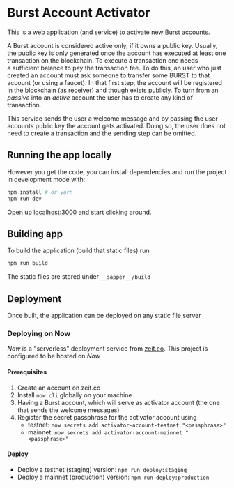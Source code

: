 # Burst Account Activator

This is a web application (and service) to activate new Burst accounts.

A Burst account is considered active only, if it owns a public key. Usually, the public key is only generated once the 
account has executed at least one transaction on the blockchain. To execute a transaction one needs  
a sufficient balance to pay the transaction fee. To do this, an user who just created an account must ask someone to 
transfer some BURST to that account (or using a faucet). In that first step, the account will be registered in the blockchain (as receiver) and
though exists publicly. To turn from an _passive_ into an _active_ account the user has to create any kind of transaction.

This service sends the user a welcome message and by passing the user accounts public key the account gets activated.
Doing so, the user does not need to create a transaction and the sending step can be omitted.    



## Running the app locally

However you get the code, you can install dependencies and run the project in development mode with:

```bash
npm install # or yarn
npm run dev
```

Open up [localhost:3000](http://localhost:3000) and start clicking around.

## Building app

To build the application (build that static files) run

```bash
npm run build
```

The static files are stored under `__sapper__/build` 

## Deployment

Once built, the application can be deployed on any static file server

### Deploying on Now 

_Now_ is a "serverless" deployment service from [zeit.co](https://zeit.co).
This project is configured to be hosted on _Now_

#### Prerequisites
1. Create an account on zeit.co
2. Install `now.cli` globally on your machine 
3. Having a Burst account, which will serve as activator account (the one that sends the welcome messages)
4. Register the secret passphrase for the activator account using 
   - testnet: `now secrets add activator-account-testnet "<passphrase>"`
   - mainnet: `now secrets add activator-account-mainnet "<passphrase>"`

#### Deploy
 
 - Deploy a testnet (staging) version: `npm run deploy:staging`
 - Deploy a mainnet (production) version: `npm run deploy:production`
